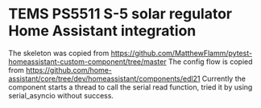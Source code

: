 # TEMS PS5511 S-5 solar regulator Home Assistant integration

The skeleton was copied from https://github.com/MatthewFlamm/pytest-homeassistant-custom-component/tree/master
The config flow is copied from https://github.com/home-assistant/core/tree/dev/homeassistant/components/edl21
Currently the component starts a thread to call the serial read function, tried it by using serial_asyncio without success.

